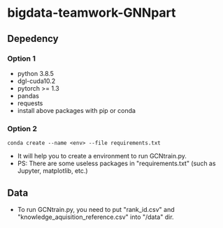 # bigdata-teamwork-GNNpart
## Depedency
### Option 1
- python 3.8.5
- dgl-cuda10.2
- pytorch >= 1.3
- pandas
- requests
- install above packages with pip or conda
### Option 2
``` shell
conda create --name <env> --file requirements.txt
```
- It will help you to create a environment to run GCNtrain.py.
- PS: There are some useless packages in "requirements.txt" (such as Jupyter, matplotlib, etc.)
## Data
- To run GCNtrain.py, you need to put "rank_id.csv" and "knowledge_aquisition_reference.csv" into "/data" dir.